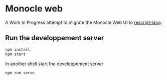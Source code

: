 # Monocle web

A Work In Progress attempt to migrate the Monocle Web UI to [rescript-lang](https://rescript-lang.org).

## Run the developpement server

```bash
npm install
npm start
```

In another shell start the developpement server

```bash
npm run serve
```
